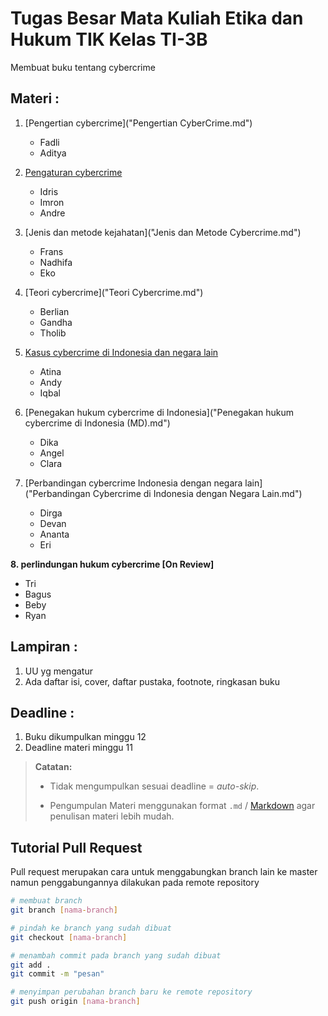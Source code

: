 # Tugas Besar Mata Kuliah Etika dan Hukum TIK Kelas TI-3B

Membuat buku tentang cybercrime

## Materi :
1. [Pengertian cybercrime]("Pengertian CyberCrime.md")
   - Fadli
   - Aditya

2. [Pengaturan cybercrime](Pengaturan-Cybercrime.md)
   - Idris
   - Imron
   - Andre

3. [Jenis dan metode kejahatan]("Jenis dan Metode Cybercrime.md")
   - Frans
   - Nadhifa
   - Eko

4. [Teori cybercrime]("Teori Cybercrime.md")
   - Berlian
   - Gandha
   - Tholib

5. [Kasus cybercrime di Indonesia dan negara lain](kasus-cybercrime.md)
   - Atina
   - Andy
   - Iqbal

6. [Penegakan hukum cybercrime di Indonesia]("Penegakan hukum cybercrime di Indonesia (MD).md")
   - Dika
   - Angel
   - Clara

7. [Perbandingan cybercrime Indonesia dengan negara lain]("Perbandingan Cybercrime di Indonesia dengan Negara Lain.md")
   - Dirga
   - Devan
   - Ananta
   - Eri

**8. perlindungan hukum cybercrime [On Review]**
   - Tri
   - Bagus
   - Beby
   - Ryan

## Lampiran :
1. UU yg mengatur
2. Ada daftar isi, cover, daftar pustaka, footnote, ringkasan buku

## Deadline :
1. Buku dikumpulkan minggu 12
2. Deadline materi minggu 11

>**Catatan:**  
>- Tidak mengumpulkan sesuai deadline = *auto-skip*.  
>
>- Pengumpulan Materi menggunakan format `.md` / [Markdown](https://github.com/adam-p/markdown-here/wiki/Markdown-Cheatsheet) agar penulisan materi lebih mudah.

## Tutorial Pull Request

Pull request merupakan cara untuk menggabungkan branch lain ke master namun penggabungannya dilakukan pada remote repository

```bash
# membuat branch
git branch [nama-branch]

# pindah ke branch yang sudah dibuat
git checkout [nama-branch]

# menambah commit pada branch yang sudah dibuat
git add .
git commit -m "pesan"

# menyimpan perubahan branch baru ke remote repository
git push origin [nama-branch]
```
